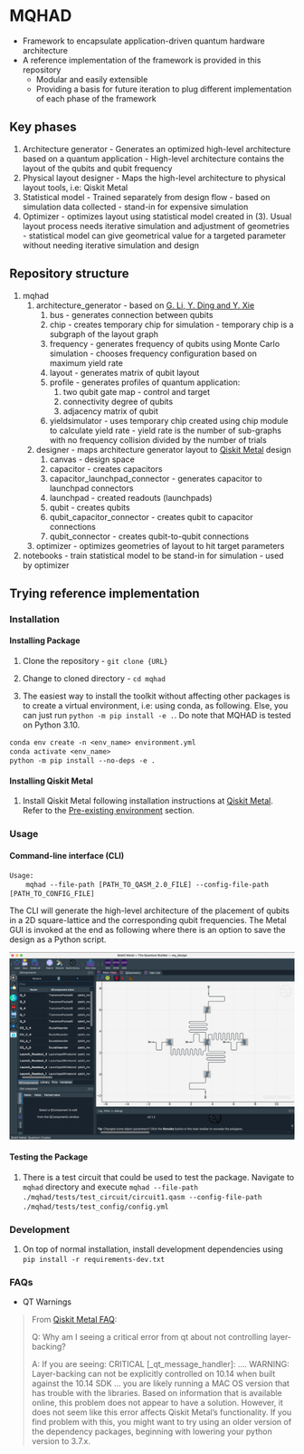 # MQHAD

- Framework to encapsulate application-driven quantum hardware architecture
- A reference implementation of the framework is provided in this repository
  - Modular and easily extensible
  - Providing a basis for future iteration to plug different implementation of each phase of the framework
  
## Key phases

1. Architecture generator - Generates an optimized high-level architecture based on a quantum application - High-level architecture contains the layout of the qubits and qubit frequency
2. Physical layout designer - Maps the high-level architecture to physical layout tools, i.e: Qiskit Metal
3. Statistical model - Trained separately from design flow - based on simulation data collected - stand-in for expensive simulation
4. Optimizer - optimizes layout using statistical model created in (3). Usual layout process needs iterative simulation and adjustment of geometries - statistical model can give geometrical value for a targeted parameter without needing iterative simulation and design

## Repository structure

1. mqhad
   1. architecture_generator - based on [G. Li, Y. Ding and Y. Xie](https://arxiv.org/abs/1911.12879)
      1. bus - generates connection between qubits
      2. chip - creates temporary chip for simulation - temporary chip is a subgraph of the layout graph
      3. frequency - generates frequency of qubits using Monte Carlo simulation - chooses frequency configuration based on maximum yield rate
      4. layout - generates matrix of qubit layout
      5. profile - generates profiles of quantum application:
         1. two qubit gate map - control and target
         2. connectivity degree of qubits
         3. adjacency matrix of qubit
      6. yieldsimulator - uses temporary chip created using chip module to calculate yield rate - yield rate is the number of sub-graphs with no frequency collision divided by the number of trials
   2. designer - maps architecture generator layout to [Qiskit Metal](https://qiskit.org/documentation/metal/) design
      1. canvas - design space
      2. capacitor - creates capacitors
      3. capacitor_launchpad_connector - generates capacitor to launchpad connectors
      4. launchpad - created readouts (launchpads)
      5. qubit - creates qubits
      6. qubit_capacitor_connector - creates qubit to capacitor connections
      7. qubit_connector - creates qubit-to-qubit connections
   3. optimizer - optimizes geometries of layout to hit target parameters
2. notebooks - train statistical model to be stand-in for simulation - used by optimizer

## Trying reference implementation

### Installation

#### Installing Package

1. Clone the repository - `git clone {URL}`

2. Change to cloned directory - `cd mqhad`

3. The easiest way to install the toolkit without affecting other packages is to create a virtual environment, i.e: using conda, as following. Else, you can just run `python -m pip install -e .`. Do note that MQHAD is tested on Python 3.10.

```text
conda env create -n <env_name> environment.yml
conda activate <env_name>
python -m pip install --no-deps -e .
```

#### Installing Qiskit Metal

1. Install Qiskit Metal following installation instructions at [Qiskit Metal](https://qiskit.org/documentation/metal/installation.html). Refer to the [Pre-existing environment](https://qiskit.org/documentation/metal/installation.html#option-2-a-pre-existing-environment) section.

### Usage

#### Command-line interface (CLI)

```text
Usage:
    mqhad --file-path [PATH_TO_QASM_2.0_FILE] --config-file-path [PATH_TO_CONFIG_FILE]
```

The CLI will generate the high-level architecture of the placement of qubits in a 2D square-lattice and the corresponding qubit frequencies. The Metal GUI is invoked at the end as following where there is an option to save the design as a Python script.

![4_qubit_2D_square_lattice](docs/images/4_qubit_2D_square_lattice.png)

#### Testing the Package

1. There is a test circuit that could be used to test the package. Navigate to `mqhad` directory and execute `mqhad --file-path ./mqhad/tests/test_circuit/circuit1.qasm --config-file-path ./mqhad/tests/test_config/config.yml`

### Development

1. On top of normal installation, install development dependencies using `pip install -r requirements-dev.txt`

### FAQs

- QT Warnings

>From [Qiskit Metal FAQ](https://qiskit.org/documentation/metal/faq.html):
>
>Q: Why am I seeing a critical error from qt about not controlling layer-backing?
>
>A: If you are seeing: CRITICAL [_qt_message_handler]: …. WARNING: Layer-backing can not be explicitly controlled on 10.14 when built against the 10.14 SDK … you are likely running a MAC OS version that has trouble with the libraries. Based on information that is available online, this problem does not appear to have a solution. However, it does not seem like this error affects Qiskit Metal’s functionality. If you find problem with this, you might want to try using an older version of the dependency packages, beginning with lowering your python version to 3.7.x.
